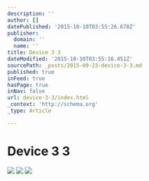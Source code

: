 ```yaml
---
description: ''
author: []
datePublished: '2015-10-10T03:55:26.678Z'
publisher:
  domain: ''
  name: ''
title: Device 3 3
dateModified: '2015-10-10T03:55:16.451Z'
sourcePath: _posts/2015-09-23-device-3-3.md
published: true
inFeed: true
hasPage: true
inNav: false
url: device-3-3/index.html
_context: 'http://schema.org'
_type: Article

---
```

# Device 3 3
![](https://the-grid-user-content.s3-us-west-2.amazonaws.com/a74024b9-58fa-4cfb-b106-729274c167fa.png)
![](https://the-grid-user-content.s3-us-west-2.amazonaws.com/5fa5fbf5-b3ea-4353-a3f5-544d55fc8b19.png)
![](https://the-grid-user-content.s3-us-west-2.amazonaws.com/513f39bd-98d5-44e8-965b-ec6990480185.png)